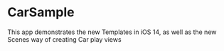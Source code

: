 # CarSample

This app demonstrates the new Templates in iOS 14, as well as the new Scenes way of creating Car play views
